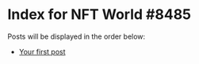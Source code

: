 # Index for NFT World #8485
Posts will be displayed in the order below:

- [Your first post](./001-first.md)

